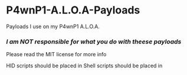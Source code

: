 # P4wnP1-A.L.O.A-Payloads
Payloads I use on my P4wnP1 A.L.O.A.
### *I am NOT responsible for what you do with theese payloads*
Please read the MIT license for more info

HID scripts should be placed in 
Shell scripts should be placed in 
